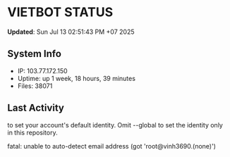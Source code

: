 # VIETBOT STATUS
**Updated**: Sun Jul 13 02:51:43 PM +07 2025

## System Info
- IP: 103.77.172.150
- Uptime: up 1 week, 18 hours, 39 minutes
- Files: 38071

## Last Activity

to set your account's default identity.
Omit --global to set the identity only in this repository.

fatal: unable to auto-detect email address (got 'root@vinh3690.(none)')
